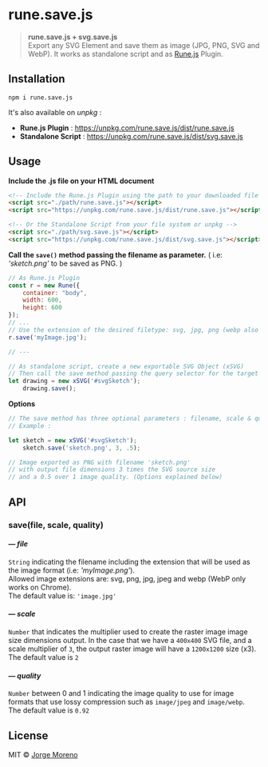 # rune.save.js

> **rune.save.js + svg.save.js**  
> Export any SVG Element and save them as image (JPG, PNG, SVG and WebP). It works as standalone script and as [Rune.js](http://runemadsen.github.io/rune.js/) Plugin.

## Installation

```
npm i rune.save.js
```

It's also available on *unpkg* :

- **Rune.js Plugin** : https://unpkg.com/rune.save.js/dist/rune.save.js
- **Standalone Script** : https://unpkg.com/rune.save.js/dist/svg.save.js

## Usage

**Include the .js file on your HTML document**

```html
<!-- Include the Rune.js Plugin using the path to your downloaded file or the unpkg CDN url -->
<script src="./path/rune.save.js"></script>
<script src="https://unpkg.com/rune.save.js/dist/rune.save.js"></script>

<!-- Or the Standalone Script from your file system or unpkg -->
<script src="./path/svg.save.js"></script>
<script src="https://unpkg.com/rune.save.js/dist/svg.save.js"></script>
```

**Call the `save()` method passing the filename as parameter.** ( i.e: *'sketch.png'* to be saved as PNG. )

```javascript
// As Rune.js Plugin
const r = new Rune({
    container: "body",
    width: 600,
    height: 600
});
// ...
// Use the extension of the desired filetype: svg, jpg, png (webp also on Chrome)
r.save('myImage.jpg');

// ---

// As standalone script, create a new exportable SVG Object (xSVG)
// Then call the save method passing the query selector for the target SVG element as parameter
let drawing = new xSVG('#svgSketch');
    drawing.save();
```

**Options**

```javascript
// The save method has three optional parameters : filename, scale & quality
// Example :

let sketch = new xSVG('#svgSketch');
    sketch.save('sketch.png', 3, .5);

// Image exported as PNG with filename 'sketch.png'
// with output file dimensions 3 times the SVG source size
// and a 0.5 over 1 image quality. (Options explained below)
```

## API

### save(file, scale, quality)

#### — *file*
`String` indicating the filename including the extension that will be used as the image format (i.e: *'myImage.png'*).  
Allowed image extensions are: svg, png, jpg, jpeg and webp (WebP only works on Chrome).  
The default value is: `'image.jpg'`

#### — *scale*
`Number` that indicates the multiplier used to create the raster image image size dimensions output. In the case that we have a `400x400` SVG file, and a scale multiplier of `3`, the output raster image will have a `1200x1200` size (x3).  
The default value is `2`

#### — *quality*
`Number` between 0 and 1 indicating the image quality to use for image formats that use lossy compression such as `image/jpeg` and `image/webp`.  
The default value is `0.92`



## License

MIT &copy; [Jorge Moreno](https://twitter.com/alterebro)
